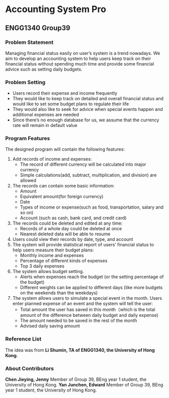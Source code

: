 # Accounting System Pro
## ENGG1340 Group39

### Problem Statement
Managing financial status easily on user’s system is a trend nowadays. We aim to develop an accounting system to help users keep track on their financial status without spending much time and provide some financial advice such as setting daily budgets.

### Problem Setting
- Users record their expense and income frequently
- They would like to keep track on detailed and overall financial status and would like to set some budget plans to regulate their life
- They would also like to seek for advice when special events happen and additional expenses are needed
- Since there’s no enough database for us, we assume that the currency rate will remain in default value

### Program Features
The designed program will contain the following features: 
1) Add records of income and expenses:
   - The record of different currency will be calculated into major currency
   - Simple calculations(add, subtract, multiplication, and division) are allowed
2) The records can contain some basic information:
   - Amount
   - Equivalent amount(for foreign currency)
   - Date
   - Types of income or expense(such as food, transportation, salary and so on)
   - Account (such as cash, bank card, and credit card)
3) The records could be deleted and edited at any time:
   - Records of a whole day could be deleted at once
   - Nearest deleted data will be able to resume
4) Users could view their records by date, type, and account 
5) The system will provide statistical report of users’ financial status to help users measure their budget plans:
   - Monthly income and expenses
   - Percentage of different kinds of expenses
   - Top 3 daily expenses 
6) The system allows budget setting. 
   - Alerts when expenses reach the budget (or the setting percentage of the budget)
   - Different weights can be applied to different days (like more budgets on the weekends than the weekdays)
7) The system allows users to simulate a special event in the month. Users enter planned expense of an event and the system will tell the user:
   - Total amount the user has saved in this month（which is the total amount of the difference between daily budget and daily expense)
   - The amount needed to be saved in the rest of the month
   - Advised daily saving amount
   
### Reference List
The idea was from **Li Shumin, TA of ENGG1340, the University of Hong Kong**.

### About Contributors
**Chen Jieying, Jenny** Member of Group 39, BEng year 1 student, the University of Hong Kong.
**Yan Junchen, Edward** Member of Group 39, BEng year 1 student, the University of Hong Kong.
